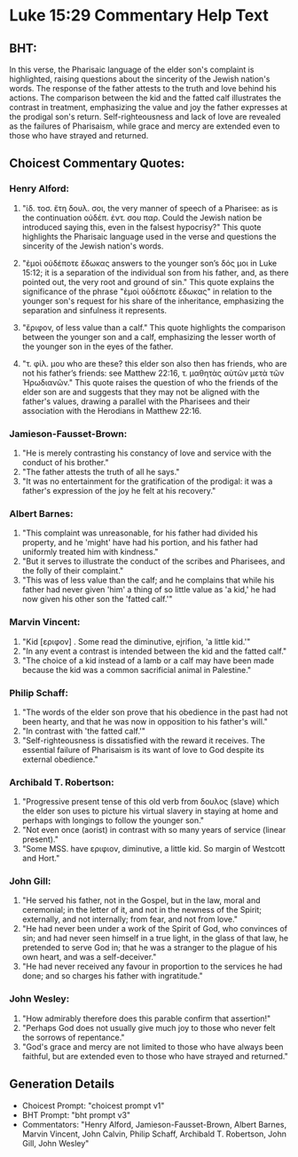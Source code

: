 # Luke 15:29 Commentary Help Text

## BHT:
In this verse, the Pharisaic language of the elder son's complaint is highlighted, raising questions about the sincerity of the Jewish nation's words. The response of the father attests to the truth and love behind his actions. The comparison between the kid and the fatted calf illustrates the contrast in treatment, emphasizing the value and joy the father expresses at the prodigal son's return. Self-righteousness and lack of love are revealed as the failures of Pharisaism, while grace and mercy are extended even to those who have strayed and returned.

## Choicest Commentary Quotes:
### Henry Alford:
1. "ἰδ. τοσ. ἔτη δουλ. σοι, the very manner of speech of a Pharisee: as is the continuation οὐδέπ. ἐντ. σου παρ. Could the Jewish nation be introduced saying this, even in the falsest hypocrisy?" This quote highlights the Pharisaic language used in the verse and questions the sincerity of the Jewish nation's words.

2. "ἐμοὶ οὐδέποτε ἔδωκας answers to the younger son’s δός μοι in Luke 15:12; it is a separation of the individual son from his father, and, as there pointed out, the very root and ground of sin." This quote explains the significance of the phrase "ἐμοὶ οὐδέποτε ἔδωκας" in relation to the younger son's request for his share of the inheritance, emphasizing the separation and sinfulness it represents.

3. "ἔριφον, of less value than a calf." This quote highlights the comparison between the younger son and a calf, emphasizing the lesser worth of the younger son in the eyes of the father.

4. "τ. φίλ. μου who are these? this elder son also then has friends, who are not his father’s friends: see Matthew 22:16, τ. μαθητὰς αὐτῶν μετὰ τῶν Ἡρωδιανῶν." This quote raises the question of who the friends of the elder son are and suggests that they may not be aligned with the father's values, drawing a parallel with the Pharisees and their association with the Herodians in Matthew 22:16.

### Jamieson-Fausset-Brown:
1. "He is merely contrasting his constancy of love and service with the conduct of his brother."
2. "The father attests the truth of all he says."
3. "It was no entertainment for the gratification of the prodigal: it was a father's expression of the joy he felt at his recovery."

### Albert Barnes:
1. "This complaint was unreasonable, for his father had divided his property, and he 'might' have had his portion, and his father had uniformly treated him with kindness."
2. "But it serves to illustrate the conduct of the scribes and Pharisees, and the folly of their complaint."
3. "This was of less value than the calf; and he complains that while his father had never given 'him' a thing of so little value as 'a kid,' he had now given his other son the 'fatted calf.'"

### Marvin Vincent:
1. "Kid [εριφον] . Some read the diminutive, ejrifion, 'a little kid.'"
2. "In any event a contrast is intended between the kid and the fatted calf."
3. "The choice of a kid instead of a lamb or a calf may have been made because the kid was a common sacrificial animal in Palestine."

### Philip Schaff:
1. "The words of the elder son prove that his obedience in the past had not been hearty, and that he was now in opposition to his father's will."
2. "In contrast with 'the fatted calf.'"
3. "Self-righteousness is dissatisfied with the reward it receives. The essential failure of Pharisaism is its want of love to God despite its external obedience."

### Archibald T. Robertson:
1. "Progressive present tense of this old verb from δουλος (slave) which the elder son uses to picture his virtual slavery in staying at home and perhaps with longings to follow the younger son."
2. "Not even once (aorist) in contrast with so many years of service (linear present)."
3. "Some MSS. have εριφιον, diminutive, a little kid. So margin of Westcott and Hort."

### John Gill:
1. "He served his father, not in the Gospel, but in the law, moral and ceremonial; in the letter of it, and not in the newness of the Spirit; externally, and not internally; from fear, and not from love."
2. "He had never been under a work of the Spirit of God, who convinces of sin; and had never seen himself in a true light, in the glass of that law, he pretended to serve God in; that he was a stranger to the plague of his own heart, and was a self-deceiver."
3. "He had never received any favour in proportion to the services he had done; and so charges his father with ingratitude."

### John Wesley:
1. "How admirably therefore does this parable confirm that assertion!"
2. "Perhaps God does not usually give much joy to those who never felt the sorrows of repentance."
3. "God's grace and mercy are not limited to those who have always been faithful, but are extended even to those who have strayed and returned."


## Generation Details
- Choicest Prompt: "choicest prompt v1"
- BHT Prompt: "bht prompt v3"
- Commentators: "Henry Alford, Jamieson-Fausset-Brown, Albert Barnes, Marvin Vincent, John Calvin, Philip Schaff, Archibald T. Robertson, John Gill, John Wesley"
